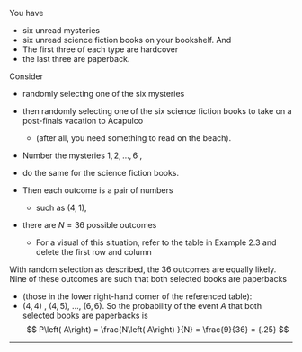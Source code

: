 
You have 
- six unread mysteries
- six unread science fiction books on your bookshelf. 
And
- The first three of each type are hardcover
- the last three are paperback. 

Consider 
- randomly selecting one of the six mysteries 
- then randomly selecting one of the six science fiction books to take on a post-finals vacation to Acapulco 
	- (after all, you need something to read on the beach). 

- Number the mysteries $1,2,\ldots ,6$ , 
- do the same for the science fiction books. 

- Then each outcome is a pair of numbers 
	- such as $( 4,1 )$, 
- there are $N = {36}$ possible outcomes 
	- For a visual of this situation, refer to the table in Example 2.3 and delete the first row and column

With random selection as described, the 36 outcomes are equally likely. 
Nine of these outcomes are such that both selected books are paperbacks 
- (those in the lower right-hand corner of the referenced table):
- $\left( {4,4}\right)$ , $\left( {4,5}\right)$, ..., $\left( {6,6}\right)$. 
So the probability of the event $A$ that both selected books are paperbacks is
$$
P\left( A\right) = \frac{N\left( A\right) }{N} = \frac{9}{36} = {.25}
$$
---